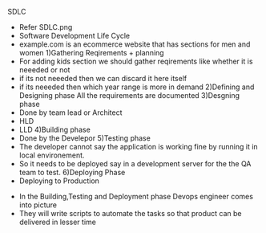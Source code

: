 >>>>>>>>>>>>>>>>>>>>>>>>>>>>>>>>>>>>>>>>>>>>>>>>>>>>>>>>>>>>>>>>>>>>>>>>>>>>>>>>>>>>>>>>>>>>>>>>>>>>>>>
SDLC
- Refer SDLC.png
- Software Development Life Cycle
- example.com is an ecommerce website that has sections for men and women
1)Gathering Reqirements + planning
- For adding kids section we should gather reqirements like whether it is neeeded or not
- if its not neeeded then we can discard it here itself
- if its neeeded then which year range is more in demand
2)Defining and Designing phase
All the requirements are documented
3)Desgning phase
- Done by team lead or Architect
- HLD
- LLD
4)Building phase
- Done by the Develepor
5)Testing phase
- The developer cannot say the application is working fine by running it in local environement.
- So it needs to be deployed say in a development server for the the QA team to test.
6)Deploying Phase
- Deploying to Production
>>>>>>>>>>>>>>>>>>>>>>>>>>>>>>>>>>>>>>>>>>>>>>>>>>>>>>>>>>>>>>>>>>>>>>>>>>>>>>>>>>>>>>>>>>>>>>>>>>>>>>>
- In the Building,Testing and Deployment phase Devops engineer comes into picture
- They will write scripts to automate the tasks so that product can be delivered in lesser time
>>>>>>>>>>>>>>>>>>>>>>>>>>>>>>>>>>>>>>>>>>>>>>>>>>>>>>>>>>>>>>>>>>>>>>>>>>>>>>>>>>>>>>>>>>>>>>>>>>>>>>>